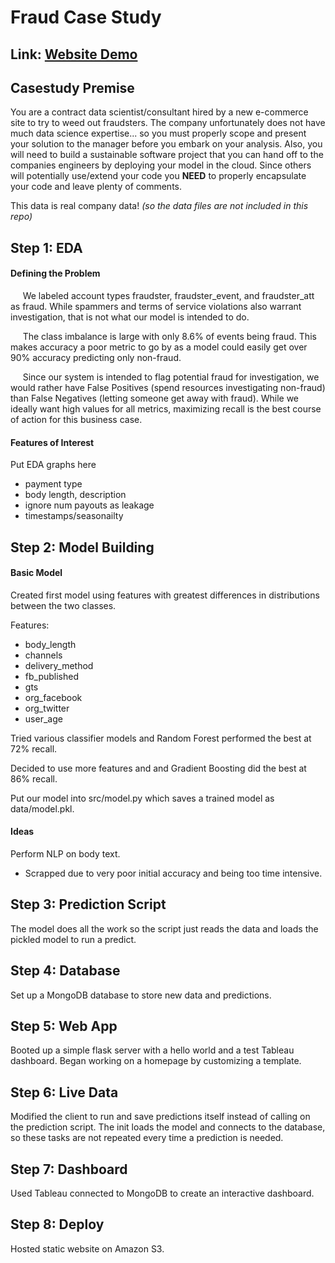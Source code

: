 # Fraud Case Study

## Link: <a href = "https://dsi-fraud-casestudy.s3.amazonaws.com/portfolio-results.html">Website Demo</a>

## Casestudy Premise
You are a contract data scientist/consultant hired by a new e-commerce site to try to weed out fraudsters.  The company unfortunately does not have much data science expertise... so you must properly scope and present your solution to the manager before you embark on your analysis.  Also, you will need to build a sustainable software project that you can hand off to the companies engineers by deploying your model in the cloud.  Since others will potentially use/extend your code you **NEED** to properly encapsulate your code and leave plenty of comments.

This data is real company data! <i>(so the data files are not included in this repo)</i>

## Step 1: EDA

#### Defining the Problem

&nbsp;&nbsp;&nbsp;&nbsp;&nbsp;We labeled account types fraudster, fraudster_event, and fraudster_att as fraud. While spammers and terms of service violations also warrant investigation, that is not what our model is intended to do.

&nbsp;&nbsp;&nbsp;&nbsp;&nbsp;The class imbalance is large with only 8.6% of events being fraud. This makes accuracy a poor metric to go by as a model could easily get over 90% accuracy predicting only non-fraud.

&nbsp;&nbsp;&nbsp;&nbsp;&nbsp;Since our system is intended to flag potential fraud for investigation, we would rather have False Positives (spend resources investigating non-fraud) than False Negatives (letting someone get away with fraud). While we ideally want high values for all metrics, maximizing recall is the best course of action for this business case.

#### Features of Interest

Put EDA graphs here
 - payment type
 - body length, description
 - ignore num payouts as leakage
 - timestamps/seasonailty

## Step 2: Model Building

#### Basic Model

Created first model using features with greatest differences in distributions between the two classes.

Features:
- body_length
- channels
- delivery_method
- fb_published
- gts
- org_facebook
- org_twitter
- user_age

Tried various classifier models and Random Forest performed the best at 72% recall.

Decided to use more features and and Gradient Boosting did the best at 86% recall.

Put our model into src/model.py which saves a trained model as data/model.pkl.

#### Ideas

Perform NLP on body text.
- Scrapped due to very poor initial accuracy and being too time intensive.

## Step 3: Prediction Script

The model does all the work so the script just reads the data and loads the pickled model to run a predict.

## Step 4: Database

Set up a MongoDB database to store new data and predictions.

## Step 5: Web App

Booted up a simple flask server with a hello world and a test Tableau dashboard. Began working on a homepage by customizing a template.

## Step 6: Live Data

Modified the client to run and save predictions itself instead of calling on the prediction script. The init loads the model and connects to the database, so these tasks are not repeated every time a prediction is needed.

## Step 7: Dashboard

Used Tableau connected to MongoDB to create an interactive dashboard.

## Step 8: Deploy

Hosted static website on Amazon S3.
